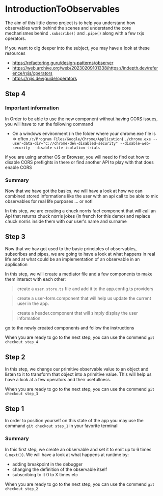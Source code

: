 # IntroductionToObservables

The aim of this little demo project is to help you understand how observables work behind the scenes and understand the core mechanismes behind `.subscribe()` and `.pipe()` along with a few rxjs operators.

If you want to dig deeper into the subject, you may have a look at these resources

- https://refactoring.guru/design-patterns/observer
- https://web.archive.org/web/20230209101338/https://indepth.dev/reference/rxjs/operators
- https://rxjs.dev/guide/operators

## Step 4

### Important information

In Order to be able to use the new component without having CORS issues, you will have to run the following command

- On a windows environment (in the folder where your chrome.exe file is => often `/c/Program Files/Google/Chrome/Application`)
`./chrome.exe --user-data-dir="C://chrome-dev-disabled-security" --disable-web-security --disable-site-isolation-trials`

if you are using another OS or Browser, you will need to find out how to disable CORS preflights in there or find another API to play with that does enable CORS

### Summary

Now that we have got the basics, we will have a look at how we can combined stored informations like the user with an api call to be able to mix observables for real life purposes ... or not!

In this step, we are creating a chuck norris fact component that will call an Api that returns chuck norris jokes (in french for this demo) and replace chuck norris inside them with our user's name and surname

## Step 3

Now that we hav got used to the basic principles of observables, subscribes and pipes, we are going to have a look at what happens in real life and at what could be an implementation of an observable in an application

In this step, we will create a mediator file and a few components to make them interact with each other:

> create a `user.store.ts` file and add it to the app.config.ts providers

> create a user-form.component that will help us update the current user in the app.

> create a header.component that will simply display the user information

go to the newly created components and follow the instructions

When you are ready to go to the next step, you can use the commend `git checkout step_4`

## Step 2

In this step, we change our primitive observable value to an object and listen to it to transform that object into a primitive value.
This will help us have a look at a few operators and their usefullness.

When you are ready to go to the next step, you can use the commend `git checkout step_3`

## Step 1

In order to position yourself on this state of the app you may use the command `git checkout step_1` in your favorite terminal

### Summary

In this first step, we create an observable and set it to emit up to 6 times (`.next()`).
We will have a look at what happens at runtime by:  

- adding breakpoint in the debugger  
- changing the definition of the observable itself
- subscribing to it 0 to X times etc

When you are ready to go to the next step, you can use the commend `git checkout step_2`
